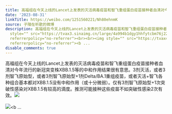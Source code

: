 ```yaml
---
title: 高福组在今天上线的Lancet上发表的灭活病毒疫苗和智飞重组蛋白疫苗接种者血清对今年流行的新冠突变株XBB.1.5等的中和作用结果很有意思。3剂灭活，或者3剂智飞原...
date: '2023-08-31'
linkTitle: https://weibo.com/1251560221/Nh80ehnmK
source: 子陵在听歌的微博
description: 高福组在今天上线的Lancet上发表的灭活病毒疫苗和智飞重组蛋白疫苗接种者血清对今年流行的新冠突变株XBB.1.5等的中和作用结果很有意思。3剂灭活，或者3剂智飞原始型，或者3剂智飞原始型+1剂Delta/BA.1重组疫苗，或者灭活+智飞各种组合基本都对XBB.1.5没有中和作用（或十分微弱）。仅有3剂智飞原始型+1次突破性感染对XBB.1.5有较高的滴度。推测可能接种这些疫苗不如突破性感染2次有效。<img
  style="" src="https://tvax3.sinaimg.cn/large/4a994b1dgy1hhfytcbm76j22i635shdu.jpg"
  referrerpolicy="no-referrer"><br><br><img style="" src="https://tvax4.sinaimg.cn/large/4a994b1dgy1hhfyte43k4j22fp35su0x.jpg"
  referrerpolicy="no-referrer"><b ...
disable_comments: true
---
```

高福组在今天上线的Lancet上发表的灭活病毒疫苗和智飞重组蛋白疫苗接种者血清对今年流行的新冠突变株XBB.1.5等的中和作用结果很有意思。3剂灭活，或者3剂智飞原始型，或者3剂智飞原始型+1剂Delta/BA.1重组疫苗，或者灭活+智飞各种组合基本都对XBB.1.5没有中和作用（或十分微弱）。仅有3剂智飞原始型+1次突破性感染对XBB.1.5有较高的滴度。推测可能接种这些疫苗不如突破性感染2次有效。<img style="" src="https://tvax3.sinaimg.cn/large/4a994b1dgy1hhfytcbm76j22i635shdu.jpg" referrerpolicy="no-referrer"><br><br><img style="" src="https://tvax4.sinaimg.cn/large/4a994b1dgy1hhfyte43k4j22fp35su0x.jpg" referrerpolicy="no-referrer"><b ...
